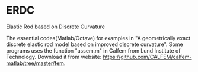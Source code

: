 # ERDC
Elastic Rod based on Discrete Curvature

The essential codes(Matlab/Octave) for examples in "A geometrically exact discrete elastic rod model based on improved discrete curvature". Some programs uses the function "assem.m" in Calfem from Lund Institute of Technology. Download it from website: https://github.com/CALFEM/calfem-matlab/tree/master/fem.
